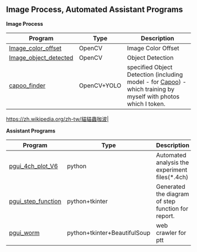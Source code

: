 Image Process, Automated Assistant Programs
-
**Image Process**

| Program | Type | Description |
|-------|-------|-------|
| [Image_color_offset](https://github.com/JIK-JHONG/side_project/tree/main/Image_color_offset) | OpenCV | Image Color Offset |
| [Image_object_detected](https://github.com/JIK-JHONG/side_project/tree/main/Image_object_detected) | OpenCV | Object Detection |
| [capoo_finder](https://github.com/JIK-JHONG/side_project/tree/main/capoo_finder) | OpenCV+YOLO | specified Object Detection (including model - for [Capoo](https://zh.wikipedia.org/zh-tw/貓貓蟲咖波)) - which training by myself with photos which I token.

https://zh.wikipedia.org/zh-tw/貓貓蟲咖波|

**Assistant Programs**

| Program | Type | Description |
|-------|-------|-------|
| [pgui_4ch_plot_V6](https://github.com/JIK-JHONG/side_project/tree/main/pgui_4ch_plot_V6.py) | python | Automated analysis the experiment files(*.4ch) |
| [pgui_step_function](https://github.com/JIK-JHONG/side_project/tree/main/pgui_step_function.py) | python+tkinter | Generated the diagram of step function for report. |
| [pgui_worm](https://github.com/JIK-JHONG/side_project/tree/main/pgui_worm.py) | python+tkinter+BeautifulSoup | web crawler for ptt |



